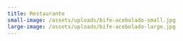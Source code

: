 ```yaml
---
title: Restaurante
small-image: /assets/uploads/bife-acebolado-small.jpg
large-image: /assets/uploads/bife-acebolado-large.jpg
---
```

